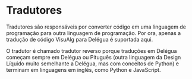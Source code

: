 # Tradutores

Tradutores são responsáveis por converter código em uma linguagem de programação para outra linguagem de programação. Por ora, apenas a tradução de código VisuAlg para Delégua é suportada aqui.

O tradutor é chamado tradutor reverso porque traduções em Delégua começam sempre em Delégua ou Pituguês (outra linguagem da Design Líquido muito semelhante a Delégua, mas com conceitos de Python) e terminam em linguagens em inglês, como Python e JavaScript.